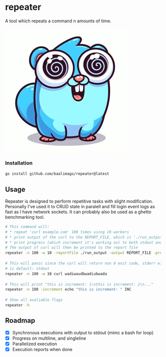# repeater
A tool which repeats a command n amounts of time.

![repeatoopher](./img/repeatoopher.jpg)

### Installation
```bash
go install github.com/baalimago/repeater@latest
```

## Usage
Repeater is designed to perform repetitive tasks with slight modification.
Personally I've used it to CRUD state in paralell and fill login event logs as fast as I have network sockets.
It can probably also be used as a ghetto benchmarking tool.

```bash
# This command will:
# * repeat 'curl example.com' 100 times using 10 workers
# * print output of the curl to the REPORT_FILE, which is './run_output'
# * print progress (which increment it's working on) to both stdout and the REPORT_FILE 
# The output of curl will then be printed to the report file
repeater -n 100 -w 10 -reportFile ./run_output -output REPORT_FILE -progress BOTH curl example.com

# This will panic since the curl will return non 0 exit code, stderr will be written to -output, which
# is default: stdout
repeater -n 100 -w 10 curl wadiwaudbwadiubwada

# This will print "this is increment: 1\nthis is increment: 2\n..."
repeater -n 100 -increment echo "this is increment: " INC

# Show all avaliable flags 
repeater -h
```

## Roadmap
- [x] Synchronous executions with output to stdout (mimc a bash for loop)
- [x] Progress on multiline, and singleline
- [x] Parallelized execution
- [x] Execution reports when done
